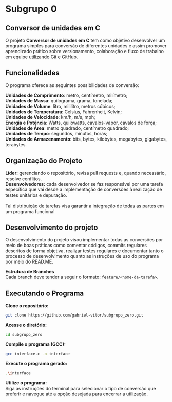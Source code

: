 # Subgrupo 0
## Conversor de unidades em C

O projeto **Conversor de unidades em C** tem como objetivo desenvolver um programa simples para conversão de diferentes unidades e assim promover aprendizado prático sobre versionamento, colaboração e fluxo de trabalho em equipe utilizando Git e GitHub.

## Funcionalidades 

O programa oferece as seguintes possibilidades de conversão:

**Unidades de Comprimento**: metro, centímetro, milímetro;
<br/>**Unidades de Massa**: quilograma, grama, tonelada;
<br/>**Unidades de Volume**: litro, mililitro, metros cúbicos;
<br/>**Unidades de Temperatura**: Celsius, Fahrenheit, Kelvin;
<br/>**Unidades de Velocidade**: km/h, m/s, mph;
<br/>**Energia e Potência**: Watts, quilowatts, cavalos-vapor, cavalos de força;
<br/>**Unidades de Área**: metro quadrado, centímetro quadrado;
<br/>**Unidades de Tempo**: segundos, minutos, horas;
<br/>**Unidades de Armazenamento**: bits, bytes, kilobytes, megabytes, gigabytes, terabytes.

## Organização do Projeto
   **Líder:** gerenciando o repositório, revisa pull requests e, quando necessário, resolve conflitos.
<br/> **Desenvolvedores:** cada desenvolvedor se faz responsável por uma tarefa específica que vai desde a implementação de conversões à realização de testes unitários e depuração.<br/>
<br/>Tal distribuição de tarefas visa garantir a integração de todas as partes em um programa funcional

## Desenvolvimento do projeto  
O desenvolvimento do projeto visou implementar todas as conversões por meio de boas práticas como comentar códigos, commits regulares descritos de forma objetiva,
realizar testes regulares e documentar tanto o processo de desenvolvimento quanto as instruções de uso do programa por meio do READ.ME.

**Estrutura de Branches**
<br/>Cada branch deve tender a seguir o formato: `feature/<nome-da-tarefa>`.


## Executando o Programa
**Clone o repositório:**
   ```bash
   git clone https://github.com/gabriel-vitor/subgrupo_zero.git
   ```
**Acesse o diretório:** 
   ```bash
   cd subgrupo_zero
   ```
**Compile o programa (GCC):**
   ```bash
   gcc interface.c -o interface
   ```
**Execute o programa gerado:**
   ```bash
   .\interface
   ```
**Utilize o programa:**
<br/>Siga as instruções do terminal para selecionar o tipo de conversão que preferir e navegue até a opção desejada para encerrar a utilização.
